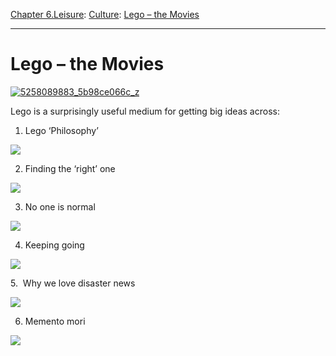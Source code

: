 [Chapter 6.Leisure](https://www.theschooloflife.com/thebookoflife/category/leisure/): [Culture](https://www.theschooloflife.com/thebookoflife/category/leisure/culture/): [Lego – the Movies](https://www.theschooloflife.com/thebookoflife/lego-the-movies/)

* * *

# Lego – the Movies

[![5258089883_5b98ce066c_z](https://www.theschooloflife.com/thebookoflife/wp-content/uploads/2015/08/5258089883_5b98ce066c_z.jpg)](http://www.thebookoflife.org/wp-content/uploads/2015/08/5258089883_5b98ce066c_z.jpg)

Lego is a surprisingly useful medium for getting big ideas across:

1. Lego ‘Philosophy’

[![](https://img.youtube.com/vi/6Cf8Jak-OF8/0.jpg)](https://www.youtube.com/embed/6Cf8Jak-OF8 '')

2. Finding the&nbsp;‘right’ one

[![](https://img.youtube.com/vi/v2HeNz1ROhY/0.jpg)](https://www.youtube.com/embed/v2HeNz1ROhY '')

3. No one is normal

[![](https://img.youtube.com/vi/0hdDVysvOsY/0.jpg)](https://www.youtube.com/embed/0hdDVysvOsY '')

4. Keeping going

[![](https://img.youtube.com/vi/c1H92b_uLdU/0.jpg)](https://www.youtube.com/embed/c1H92b_uLdU '')

5.&nbsp;&nbsp;Why we love disaster news

[![](https://img.youtube.com/vi/9hru-MCygDQ/0.jpg)](https://www.youtube.com/embed/9hru-MCygDQ '')

6. Memento mori

[![](https://img.youtube.com/vi/YNXUkfNFZ0Q/0.jpg)](https://www.youtube.com/embed/YNXUkfNFZ0Q '')
